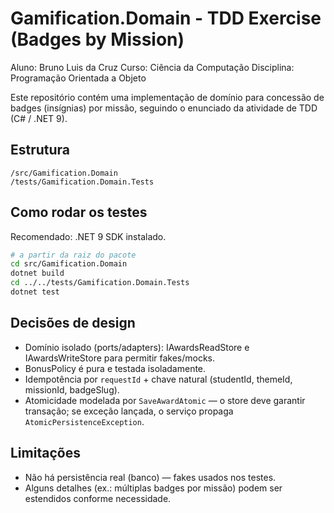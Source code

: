 # Gamification.Domain - TDD Exercise (Badges by Mission)

Aluno: Bruno Luis da Cruz 
Curso: Ciência da Computação
Disciplina: Programação Orientada a Objeto

Este repositório contém uma implementação de domínio para concessão de badges (insígnias) por missão,
seguindo o enunciado da atividade de TDD (C# / .NET 9).

## Estrutura
```
/src/Gamification.Domain
/tests/Gamification.Domain.Tests
```

## Como rodar os testes
Recomendado: .NET 9 SDK instalado.

```bash
# a partir da raiz do pacote
cd src/Gamification.Domain
dotnet build
cd ../../tests/Gamification.Domain.Tests
dotnet test
```

## Decisões de design
- Domínio isolado (ports/adapters): IAwardsReadStore e IAwardsWriteStore para permitir fakes/mocks.
- BonusPolicy é pura e testada isoladamente.
- Idempotência por `requestId` + chave natural (studentId, themeId, missionId, badgeSlug).
- Atomicidade modelada por `SaveAwardAtomic` — o store deve garantir transação; se exceção lançada, o serviço propaga `AtomicPersistenceException`.

## Limitações
- Não há persistência real (banco) — fakes usados nos testes.
- Alguns detalhes (ex.: múltiplas badges por missão) podem ser estendidos conforme necessidade.
